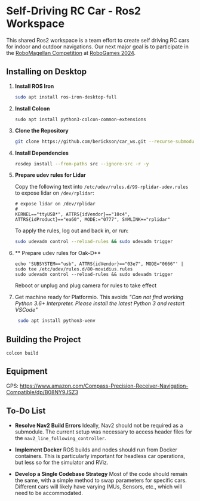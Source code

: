 # Self-Driving RC Car - Ros2 Workspace

This shared Ros2 workspace is a team effort to create self driving RC cars for indoor and outdoor navigations. Our next major goal is to participate in  the [RoboMagellan Competition](http://robogames.net/rules/magellan.php) at [RoboGames 2024](http://robogames.net/index.php).

## Installing on Desktop

1. **Install ROS Iron**
    ```bash
    sudo apt install ros-iron-desktop-full
    ```

2. **Install Colcon**
    ```
    sudo apt install python3-colcon-common-extensions
    ```
3. **Clone the Repository**
    ```bash
    git clone https://github.com/berickson/car_ws.git --recurse-submodules
    ```

4. **Install Dependencies**
    ```bash
    rosdep install --from-paths src --ignore-src -r -y
    ```

5. **Prepare udev rules for Lidar**

    Copy the following text into `/etc/udev/rules.d/99-rplidar-udev.rules` to expose lidar on `/dev/rplidar`:
    ```text
    # expose lidar on /dev/rplidar
    #
    KERNEL=="ttyUSB*", ATTRS{idVendor}=="10c4", ATTRS{idProduct}=="ea60", MODE:="0777", SYMLINK+="rplidar"
    ```
    To apply the rules, log out and back in, or run:
    ```bash
    sudo udevadm control --reload-rules && sudo udevadm trigger
    ```
6. ** Prepare udev rules for Oak-D**
    ```
    echo 'SUBSYSTEM=="usb", ATTRS{idVendor}=="03e7", MODE="0666"' | sudo tee /etc/udev/rules.d/80-movidius.rules
    sudo udevadm control --reload-rules && sudo udevadm trigger
    ```
    Reboot or unplug and plug camera for rules to take effect

7. Get machine ready for Platformio. This avoids *"Can not find working Python 3.6+ Interpreter. Please install the latest Python 3 and restart VSCode"*
   ```bash
    sudo apt install python3-venv
   ```


## Building the Project
```
colcon build
```


## Equipment
GPS: https://www.amazon.com/Compass-Precision-Receiver-Navigation-Compatible/dp/B08NY9JSZ3

## To-Do List

- **Resolve Nav2 Build Errors**
    Ideally, Nav2 should not be required as a submodule. The current setup was necessary to access header files for the `nav2_line_following_controller`.

- **Implement Docker**
    ROS builds and nodes should run from Docker containers. This is particularly important for headless car operations, but less so for the simulator and RViz.

- **Develop a Single Codebase Strategy**
    Most of the code should remain the same, with a simple method to swap parameters for specific cars. Different cars will likely have varying IMUs, Sensors, etc., which will need to be accommodated.

